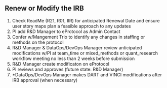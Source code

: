 ## Renew or Modify the IRB

1. Check ReadMe (R21, R01, IIR) for anticipated Renewal Date  and ensure user story maps plan a feasible approach to any updates
2. PI add R&D Manager to eProtocol as Admin Contact
3. Confer w/Mangement Trio to identify any changes in staffing or methods on the protocol
4. R&D Manager & DataOps/DevOps Manager review anticipated modifications w/PI at team_time or mixed_methods or quant_research workflow meeting no less than 2 weeks before submission
5. R&D Manager create modificaton on eProtocol
6. PI reviews and approves (future state: R&D Manager)
7. *DataOps/DevOps Manager makes DART and VINCI modifications after IRB approval (when necessary)
